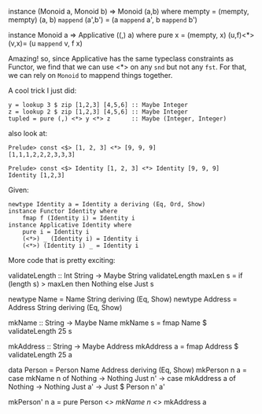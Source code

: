 
  instance (Monoid a, Monoid b) => Monoid (a,b) where
    mempty = (mempty, mempty)
    (a, b) `mappend` (a',b') = (a `mappend` a', b `mappend` b')

  instance Monoid a => Applicative ((,) a) where
    pure x = (mempty, x)
    (u,f)<*>(v,x)= (u `mappend` v, f x)

Amazing! so, since Applicative has the same typeclass constraints as Functor, we find
that we can use <*> on any `snd` but not any `fst`. For that, we can rely on `Monoid`
to mappend things together.

A cool trick I just did:

    y = lookup 3 $ zip [1,2,3] [4,5,6] :: Maybe Integer
    z = lookup 2 $ zip [1,2,3] [4,5,6] :: Maybe Integer
    tupled = pure (,) <*> y <*> z      :: Maybe (Integer, Integer)

also look at:

    Prelude> const <$> [1, 2, 3] <*> [9, 9, 9]
    [1,1,1,2,2,2,3,3,3]

    Prelude> const <$> Identity [1, 2, 3] <*> Identity [9, 9, 9]
    Identity [1,2,3]

Given:

    newtype Identity a = Identity a deriving (Eq, Ord, Show)
    instance Functor Identity where
        fmap f (Identity i) = Identity i
    instance Applicative Identity where
        pure i = Identity i
        (<*>) _ (Identity i) = Identity i
        (<*>) (Identity i) _ = Identity i

More code that is pretty exciting:

validateLength :: Int String -> Maybe String
validateLength maxLen s = if (length s) > maxLen then Nothing else Just s

newtype Name = Name String deriving (Eq, Show)
newtype Address = Address String deriving (Eq, Show)

mkName :: String -> Maybe Name
mkName s = fmap Name $ validateLength 25 s

mkAddress :: String -> Maybe Address
mkAddress a = fmap Address $ validateLength 25 a

data Person = Person Name Address deriving (Eq, Show)
mkPerson n a = case mkName n of
  Nothing -> Nothing
  Just n' -> case mkAddress a of
    Nothing -> Nothing
    Just a' -> Just $ Person n' a'

mkPerson' n a = pure Person <*> mkName n <*> mkAddress a

